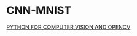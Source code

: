 # CNN-MNIST
[PYTHON FOR COMPUTER VISION AND OPENCV](https://www.udemy.com/course/python-for-computer-vision-with-opencv-and-deep-learning/learn/lecture/12257902#questions)
